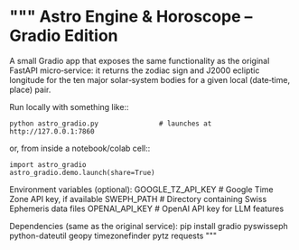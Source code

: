 """
Astro Engine & Horoscope – Gradio Edition
========================================
A small Gradio app that exposes the same functionality as the original
FastAPI micro‑service: it returns the zodiac sign and J2000 ecliptic
longitude for the ten major solar‑system bodies for a given local
(date‑time, place) pair.

Run locally with something like::

    python astro_gradio.py               # launches at http://127.0.0.1:7860

or, from inside a notebook/colab cell::

    import astro_gradio
    astro_gradio.demo.launch(share=True)

Environment variables (optional):
    GOOGLE_TZ_API_KEY  # Google Time Zone API key, if available
    SWEPH_PATH        # Directory containing Swiss Ephemeris data files
    OPENAI_API_KEY    # OpenAI API key for LLM features

Dependencies (same as the original service):
    pip install gradio pyswisseph python-dateutil geopy timezonefinder pytz requests
"""
